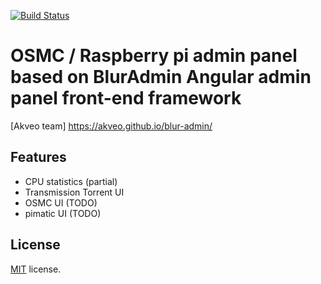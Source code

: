[![Build Status](https://travis-ci.org/akveo/blur-admin.svg?branch=master)](https://travis-ci.org/akveo/blur-admin)

# OSMC / Raspberry pi admin panel based on BlurAdmin Angular admin panel front-end framework

[Akveo team] https://akveo.github.io/blur-admin/

## Features
* CPU statistics (partial)
* Transmission Torrent UI
* OSMC UI (TODO)
* pimatic UI (TODO)

License
-------------
<a href=/LICENSE.txt target="_blank">MIT</a> license.



